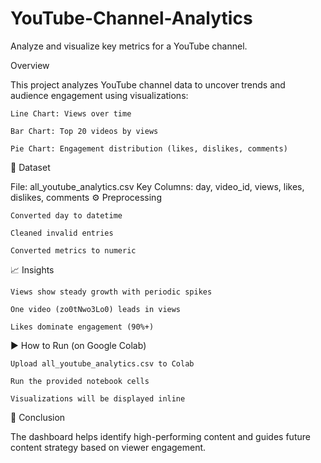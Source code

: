 # YouTube-Channel-Analytics
Analyze and visualize key metrics for a YouTube channel.

Overview

This project analyzes YouTube channel data to uncover trends and audience engagement using visualizations:

    Line Chart: Views over time

    Bar Chart: Top 20 videos by views

    Pie Chart: Engagement distribution (likes, dislikes, comments)

📁 Dataset

File: all_youtube_analytics.csv
Key Columns: day, video_id, views, likes, dislikes, comments
⚙️ Preprocessing

    Converted day to datetime

    Cleaned invalid entries

    Converted metrics to numeric

📈 Insights

    Views show steady growth with periodic spikes

    One video (zo0tNwo3Lo0) leads in views

    Likes dominate engagement (90%+)

▶️ How to Run (on Google Colab)

    Upload all_youtube_analytics.csv to Colab

    Run the provided notebook cells

    Visualizations will be displayed inline

📌 Conclusion

The dashboard helps identify high-performing content and guides future content strategy based on viewer engagement.
